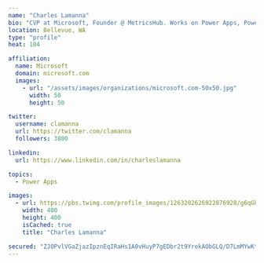 ```yaml
---
name: "Charles Lamanna"
bio: "CVP at Microsoft, Founder @ MetricsHub. Works on Power Apps, Power Automate, Power Virtual Agent, Common Data Service and Dynamics 365."
location: Bellevue, WA
type: "profile"
heat: 104

affiliation:
  name: Microsoft
  domain: microsoft.com
  images:
    - url: "/assets/images/organizations/microsoft.com-50x50.jpg"
      width: 50
      height: 50

twitter:
  username: clamanna
  url: https://twitter.com/clamanna
  followers: 3800

linkedin:
  url: https://www.linkedin.com/in/charleslamanna

topics:
  - Power Apps

images:
  - url: https://pbs.twimg.com/profile_images/1263202626922876928/g6qGbHZ-_400x400.jpg
    width: 400
    height: 400
    isCached: true
    title: "Charles Lamanna"

secured: "ZJOPvlVGaZjazIpznEqIRaHs1A0vHuyP7gEDbr2t9YrekAObGLQ/D7LmMYwKtfro0wBEJhv7z4F0hIDPYRspPqu2e1cG1kCQIXPr28KGAHH0AghddgT/mnldq2mWFMjNrBFdZ8br/MoYoNwRXm6n13iUhE8wpZCn9ffX8GcGkz7Sagv/dbQJpUGsmLt+W1ajEU9KbtD4lmTuXDlLCMmcS/lSE03sIVSbWlZyAxhupVuTqYT7921mHymKRZE7Fl0tBEJcoZy3r4u8Mh82Ge9bHKLF5lz5LVpmhVqkYpf+WBOC3mlXsDsu3iu1Tuul5t/C+o/i5ZxI0CNL00n50oetdJZgYK5gY3iIPRlQw5oBipTO9GDOpP+x2nB/Cy3B8ekfsRoDeaztQjA33CrSFiT62IkbWsw0jzKtSVdyd4/AvT4=;m9NfuCLLHb7GvHfRGcO/9w=="
---
```


